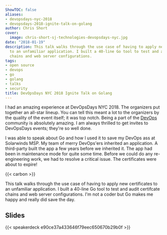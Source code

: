 ```yaml
---
ShowTOC: false
aliases:
- devopsdays-nyc-2018
- devopsdays-2018-ignite-talk-on-golang
author: Chris Short
cover:
  image: chris-short-sj-technologies-devopsdays-nyc.jpg
date: "2018-01-19"
description: This talk walks through the use case of having to apply new certificates
  to an unfamiliar application. I built a 40-line Go tool to test and audit certifcate
  chains and web server configurations.
tags:
- open source
- devops
- go
- golang
- talks
- security
title: DevOpsDays NYC 2018 Ignite Talk on Golang
---
```


I had an amazing experience at DevOpsDays NYC 2018. The organizers put together an all-star lineup. You can tell this meant a lot to the organizers by the quality of the event itself; it was top notch. Being a part of the [DevOps](https://devopsish.com) community is absolutely amazing. I am always thrilled to get invites to DevOpsDays events; they're so well done.


I was able to speak about Go and how I used it to save my DevOps ass at Solarwinds MSP. My team of merry DevOps'ers inherited an application. A third-party built the app a few years before we inherited it. The app had been in maintenance mode for quite some time. Before we could do any re-engineering work, we had to resolve a critical issue. The certificates were about to expire!

{{< carbon >}}

This talk walks through the use case of having to apply new certificates to an unfamiliar application. I built a 40-line Go tool to test and audit certifcate chains and web server configurations. I'm not a coder but Go makes me happy and really did save the day.

## Slides

{{< speakerdeck e90ce37a433646f79eec650670b29b0f >}}
